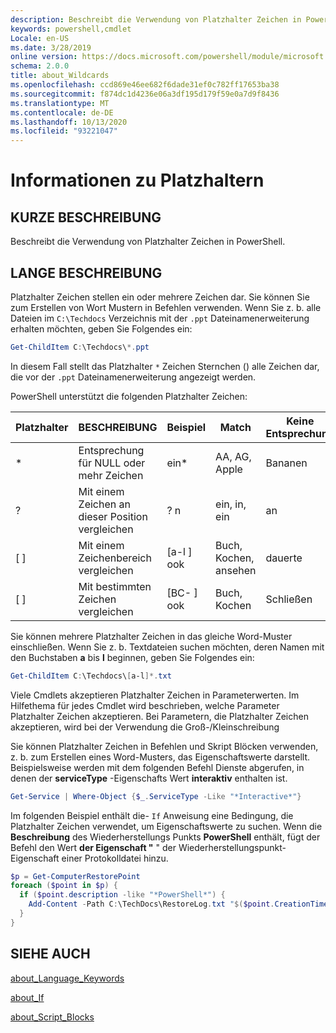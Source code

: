```yaml
---
description: Beschreibt die Verwendung von Platzhalter Zeichen in PowerShell.
keywords: powershell,cmdlet
Locale: en-US
ms.date: 3/28/2019
online version: https://docs.microsoft.com/powershell/module/microsoft.powershell.core/about/about_wildcards?view=powershell-6&WT.mc_id=ps-gethelp
schema: 2.0.0
title: about_Wildcards
ms.openlocfilehash: ccd869e46ee682f6dade31ef0c782ff17653ba38
ms.sourcegitcommit: f874dc1d4236e06a3df195d179f59e0a7d9f8436
ms.translationtype: MT
ms.contentlocale: de-DE
ms.lasthandoff: 10/13/2020
ms.locfileid: "93221047"
---
```

# <a name="about-wildcards"></a>Informationen zu Platzhaltern

## <a name="short-description"></a>KURZE BESCHREIBUNG

Beschreibt die Verwendung von Platzhalter Zeichen in PowerShell.

## <a name="long-description"></a>LANGE BESCHREIBUNG

Platzhalter Zeichen stellen ein oder mehrere Zeichen dar. Sie können Sie zum Erstellen von Wort Mustern in Befehlen verwenden. Wenn Sie z. b. alle Dateien im `C:\Techdocs` Verzeichnis mit der `.ppt` Dateinamenerweiterung erhalten möchten, geben Sie Folgendes ein:

```powershell
Get-ChildItem C:\Techdocs\*.ppt
```

In diesem Fall stellt das Platzhalter `*` Zeichen Sternchen () alle Zeichen dar, die vor der `.ppt` Dateinamenerweiterung angezeigt werden.

PowerShell unterstützt die folgenden Platzhalter Zeichen:

|Platzhalter|BESCHREIBUNG               |Beispiel |Match        |Keine Entsprechung|
|--------|--------------------------|--------|-------------|--------|
|\*      |Entsprechung für NULL oder mehr Zeichen | ein\*  | AA, AG, Apple | Bananen |
|?       |Mit einem Zeichen an dieser Position vergleichen | ? n | ein, in, ein | an |
|\[ \]   |Mit einem Zeichenbereich vergleichen | \[a-l \] ook | Buch, Kochen, ansehen | dauerte |
|\[ \]   |Mit bestimmten Zeichen vergleichen | \[BC- \] ook | Buch, Kochen | Schließen |

Sie können mehrere Platzhalter Zeichen in das gleiche Word-Muster einschließen. Wenn Sie z. b. Textdateien suchen möchten, deren Namen mit den Buchstaben **a** bis **l** beginnen, geben Sie Folgendes ein:

```powershell
Get-ChildItem C:\Techdocs\[a-l]*.txt
```

Viele Cmdlets akzeptieren Platzhalter Zeichen in Parameterwerten. Im Hilfethema für jedes Cmdlet wird beschrieben, welche Parameter Platzhalter Zeichen akzeptieren. Bei Parametern, die Platzhalter Zeichen akzeptieren, wird bei der Verwendung die Groß-/Kleinschreibung

Sie können Platzhalter Zeichen in Befehlen und Skript Blöcken verwenden, z. b. zum Erstellen eines Word-Musters, das Eigenschaftswerte darstellt. Beispielsweise werden mit dem folgenden Befehl Dienste abgerufen, in denen der **serviceType** -Eigenschafts Wert **interaktiv** enthalten ist.

```powershell
Get-Service | Where-Object {$_.ServiceType -Like "*Interactive*"}
```

Im folgenden Beispiel enthält die- `If` Anweisung eine Bedingung, die Platzhalter Zeichen verwendet, um Eigenschaftswerte zu suchen. Wenn die **Beschreibung** des Wiederherstellungs Punkts **PowerShell** enthält, fügt der Befehl den Wert **der Eigenschaft "** " der Wiederherstellungspunkt-Eigenschaft einer Protokolldatei hinzu.

```powershell
$p = Get-ComputerRestorePoint
foreach ($point in $p) {
  if ($point.description -like "*PowerShell*") {
    Add-Content -Path C:\TechDocs\RestoreLog.txt "$($point.CreationTime)"
  }
}
```

## <a name="see-also"></a>SIEHE AUCH

[about_Language_Keywords](about_Language_Keywords.md)

[about_If](about_If.md)

[about_Script_Blocks](about_Script_Blocks.md)
